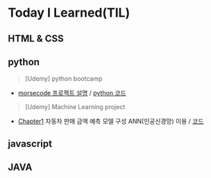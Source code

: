 # Today I Learned(TIL)

## HTML & CSS

## python

> [Udemy] python bootcamp
+ [morsecode 프로젝트 설명](/python/Morsecode/morsecode.md) / [python 코드](/python/Morsecode/main.py)

> [Udemy] Machine Learning project
+ [Chapter1](/python/MLandDL/CH1/chapter1.md) 자동차 판매 금액 예측 모델 구성 ANN(인공신경망) 이용 / [코드](/python/MLandDL/CH1/Project%201%20-%20Car%20Purchase%20Amount%20Predictions%20Using%20ANNs.ipynb)

## javascript

## JAVA
